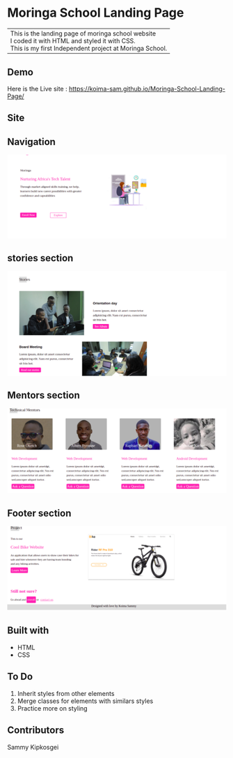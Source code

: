 # Moringa School Landing Page
<table>
  <tr>
    <td>This is the landing page of moringa school website<br>
    I coded it with HTML and styled it with CSS.<br>
     This is my first Independent project at Moringa School.
    </td>
  </tr>
  </table>
  
   
   ## Demo
   Here is the Live site : https://koima-sam.github.io/Moringa-School-Landing-Page/
   
   ## Site
   
   ## Navigation

   ![](https://github.com/Koima-Sam/Moringa-School-Landing-Page/blob/main/Assets/images/intro.png)
   
   ## stories section

   ![](https://github.com/Koima-Sam/Moringa-School-Landing-Page/blob/main/Assets/images/stories.png)
   
   ## Mentors section
   
   ![](https://github.com/Koima-Sam/Moringa-School-Landing-Page/blob/main/Assets/images/mentors.png)
   
   ## Footer section
   
   ![](https://github.com/Koima-Sam/Moringa-School-Landing-Page/blob/main/Assets/images/footer.png)
   
   
   
   ## Built with 
   <ul>
  <li>HTML</li>
  <li>CSS</li>
 </ul>
 
 ##   To Do
 <ol>
    <li>Inherit styles from other elements</li>
    <li>Merge classes for elements with similars styles</li>
    <li>Practice more on styling</li>
  </ol>
    
   ## Contributors
  <a  href="https://koima-sam.github.io/Moringa-School-Landing-Page/" style="text-decoration:none;">Sammy Kipkosgei</a>
    

   




   